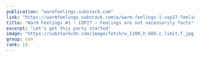 ```yaml
---
publication: "warmfeelings.substack.com"
link: "https://warmfeelings.substack.com/p/warm-feelings-1-cop27-feelings-are"
title: "Warm Feelings #1 ~ COP27 ~ Feelings are not necessarily facts"
excerpt: "Let's get this party started"
image: "https://substackcdn.com/image/fetch/w_1200,h_600,c_limit,f_jpg,q_auto:good,fl_progressive:steep/https%3A%2F%2Fbucketeer-e05bbc84-baa3-437e-9518-adb32be77984.s3.amazonaws.com%2Fpublic%2Fimages%2F02ec863b-ac5d-4ac4-89a2-42a2fa18e1fd_1280x1280.png"
group: con
rank: 13
---
```

